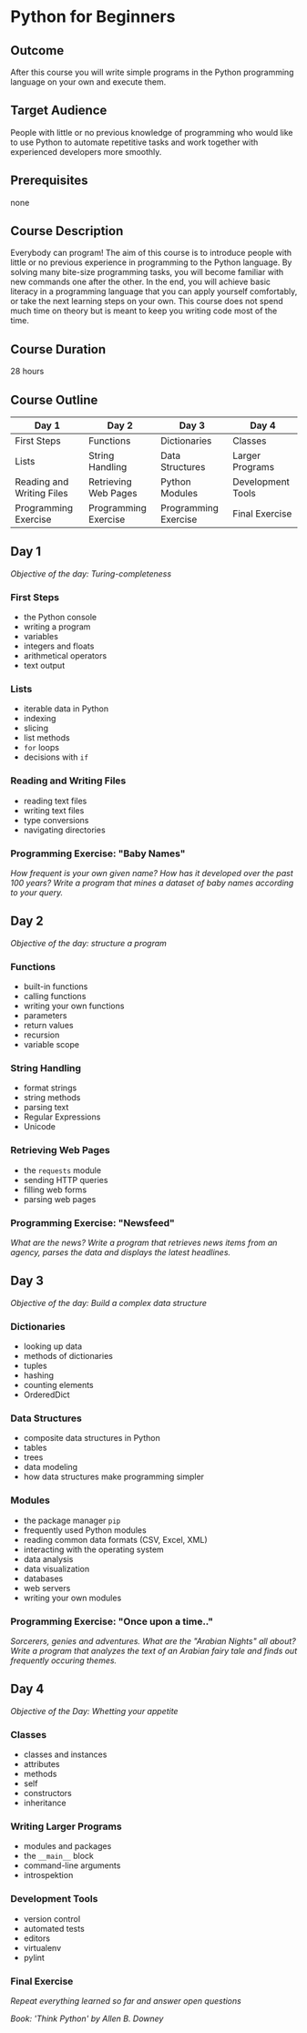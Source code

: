 
# Python for Beginners

## Outcome

After this course you will write simple programs in the Python programming language on your own and execute them.

## Target Audience

People with little or no previous knowledge of programming who would like to use Python to automate repetitive tasks and work together with experienced developers more smoothly.

## Prerequisites

none

## Course Description

Everybody can program! The aim of this course is to introduce people with little or no previous experience in programming to the Python language. By solving many bite-size programming tasks, you will become familiar with new commands one after the other. 
In the end, you will achieve basic literacy in a programming language that you can apply yourself comfortably, or take the next learning steps on your own.
This course does not spend much time on theory but is meant to keep you writing code most of the time.


## Course Duration

28 hours

## Course Outline

| Day 1 | Day 2 | Day 3 | Day 4 |
|-------|-------|-------|-------|
| First Steps   | Functions | Dictionaries | Classes |
| Lists         | String Handling | Data Structures | Larger Programs |
| Reading and Writing Files | Retrieving Web Pages | Python Modules | Development Tools |
| Programming Exercise | Programming Exercise | Programming Exercise | Final Exercise |

## Day 1

*Objective of the day: Turing-completeness*

### First Steps

* the Python console
* writing a program
* variables
* integers and floats
* arithmetical operators
* text output

### Lists

* iterable data in Python
* indexing
* slicing
* list methods
* `for` loops
* decisions with `if`

### Reading and Writing Files

* reading text files
* writing text files
* type conversions
* navigating directories

### Programming Exercise: "Baby Names"

*How frequent is your own given name? How has it developed over the past 100 years? Write a program that mines a dataset of baby names according to your query.*

## Day 2

*Objective of the day: structure a program*

### Functions

* built-in functions
* calling functions
* writing your own functions
* parameters
* return values
* recursion
* variable scope

### String Handling

* format strings
* string methods
* parsing text
* Regular Expressions
* Unicode

### Retrieving Web Pages

* the `requests` module
* sending HTTP queries
* filling web forms
* parsing web pages

### Programming Exercise: "Newsfeed"

*What are the news? Write a program that retrieves news items from an agency, parses the data and displays the latest headlines.*

## Day 3

*Objective of the day: Build a complex data structure*

### Dictionaries

* looking up data
* methods of dictionaries
* tuples
* hashing
* counting elements
* OrderedDict

### Data Structures

* composite data structures in Python
* tables
* trees
* data modeling
* how data structures make programming simpler

### Modules

* the package manager `pip`
* frequently used Python modules
* reading common data formats (CSV, Excel, XML)
* interacting with the operating system
* data analysis
* data visualization
* databases
* web servers
* writing your own modules

### Programming Exercise: "Once upon a time.."

*Sorcerers, genies and adventures. What are the *"Arabian Nights"* all about? Write a program that analyzes the text of an Arabian fairy tale and finds out frequently occuring themes.*


## Day 4

*Objective of the Day: Whetting your appetite*

### Classes

* classes and instances
* attributes
* methods
* self
* constructors
* inheritance

### Writing Larger Programs

* modules and packages
* the `__main__` block
* command-line arguments
* introspektion

### Development Tools

* version control
* automated tests
* editors
* virtualenv
* pylint

### Final Exercise

*Repeat everything learned so far and answer open questions*


*Book: 'Think Python' by Allen B. Downey*
